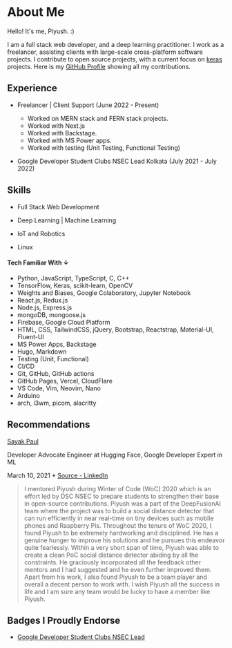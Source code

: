 # About Me

Hello! It's me, Piyush. :)

I am a full stack web developer, and a deep learning practitioner.
I work as a freelancer, assisting clients with large-scale cross-platform software projects.
I contribute to open source projects, with a current focus on [keras](https://keras.io) projects.
Here is my [GitHub Profile](https://github.com/cosmo3769) showing all my contributions.

## Experience

* Freelancer | Client Support (June 2022 - Present)

  - Worked on MERN stack and FERN stack projects. 
  - Worked with Next.js 
  - Worked with Backstage.
  - Worked with MS Power apps.
  - Worked with testing (Unit Testing, Functional Testing)

* Google Developer Student Clubs NSEC Lead Kolkata (July 2021 - July 2022)

## Skills

* Full Stack Web Development

* Deep Learning | Machine Learning

* IoT and Robotics

* Linux

#### Tech Familiar With &darr;

  * Python, JavaScript, TypeScript, C, C++
  * TensorFlow, Keras, scikit-learn, OpenCV
  * Weights and Biases, Google Colaboratory, Jupyter Notebook 
  * React.js, Redux.js
  * Node.js, Express.js 
  * mongoDB, mongoose.js
  * Firebase, Google Cloud Platform
  * HTML, CSS, TailwindCSS, jQuery, Bootstrap, Reactstrap, Material-UI, Fluent-UI
  * MS Power Apps, Backstage
  * Hugo, Markdown
  * Testing (Unit, Functional)
  * CI/CD 
  * Git, GitHub, GitHub actions
  * GitHub Pages, Vercel, CloudFlare
  * VS Code, Vim, Neovim, Nano
  * Arduino
  * arch, i3wm, picom, alacritty

## Recommendations

[Sayak Paul](https://sayak.dev)

Developer Advocate Engineer at Hugging Face, Google Developer Expert in ML

March 10, 2021 * [Source - LinkedIn](https://www.linkedin.com/in/cosmo3769/)

> I mentored Piyush during Winter of Code (WoC) 2020 which is an effort led by DSC NSEC to prepare students to strengthen their base in open-source contributions. 
Piyush was a part of the DeepFusionAI team where the project was to build a social distance detector that can run efficiently in near real-time on tiny devices such as mobile phones and Raspberry Pis. Throughout the tenure of WoC 2020, I found Piyush to be extremely hardworking and disciplined. He has a genuine hunger to improve his solutions and he pursues this endeavor quite fearlessly. Within a very short span of time, Piyush was able to create a clean PoC social distance detector abiding by all the constraints. He graciously incorporated all the feedback other mentors and I had suggested and he even further improved them. 
Apart from his work, I also found Piyush to be a team player and overall a decent person to work with. I wish Piyush all the success in life and I am sure any team would be lucky to have a member like Piyush. 

## Badges I Proudly Endorse

* [Google Developer Student Clubs NSEC Lead](https://developers.google.com/profile/badges/community/dsc/2021/lead)